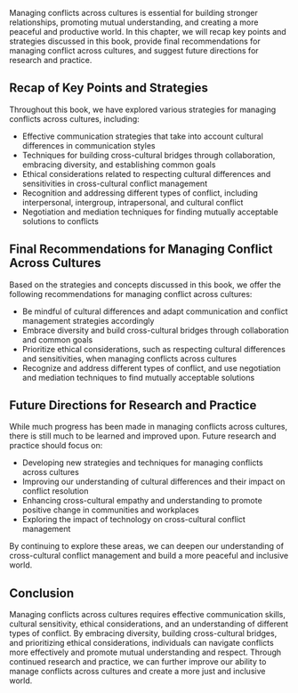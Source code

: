 

Managing conflicts across cultures is essential for building stronger relationships, promoting mutual understanding, and creating a more peaceful and productive world. In this chapter, we will recap key points and strategies discussed in this book, provide final recommendations for managing conflict across cultures, and suggest future directions for research and practice.

Recap of Key Points and Strategies
----------------------------------

Throughout this book, we have explored various strategies for managing conflicts across cultures, including:

* Effective communication strategies that take into account cultural differences in communication styles
* Techniques for building cross-cultural bridges through collaboration, embracing diversity, and establishing common goals
* Ethical considerations related to respecting cultural differences and sensitivities in cross-cultural conflict management
* Recognition and addressing different types of conflict, including interpersonal, intergroup, intrapersonal, and cultural conflict
* Negotiation and mediation techniques for finding mutually acceptable solutions to conflicts

Final Recommendations for Managing Conflict Across Cultures
-----------------------------------------------------------

Based on the strategies and concepts discussed in this book, we offer the following recommendations for managing conflict across cultures:

* Be mindful of cultural differences and adapt communication and conflict management strategies accordingly
* Embrace diversity and build cross-cultural bridges through collaboration and common goals
* Prioritize ethical considerations, such as respecting cultural differences and sensitivities, when managing conflicts across cultures
* Recognize and address different types of conflict, and use negotiation and mediation techniques to find mutually acceptable solutions

Future Directions for Research and Practice
-------------------------------------------

While much progress has been made in managing conflicts across cultures, there is still much to be learned and improved upon. Future research and practice should focus on:

* Developing new strategies and techniques for managing conflicts across cultures
* Improving our understanding of cultural differences and their impact on conflict resolution
* Enhancing cross-cultural empathy and understanding to promote positive change in communities and workplaces
* Exploring the impact of technology on cross-cultural conflict management

By continuing to explore these areas, we can deepen our understanding of cross-cultural conflict management and build a more peaceful and inclusive world.

Conclusion
----------

Managing conflicts across cultures requires effective communication skills, cultural sensitivity, ethical considerations, and an understanding of different types of conflict. By embracing diversity, building cross-cultural bridges, and prioritizing ethical considerations, individuals can navigate conflicts more effectively and promote mutual understanding and respect. Through continued research and practice, we can further improve our ability to manage conflicts across cultures and create a more just and inclusive world.